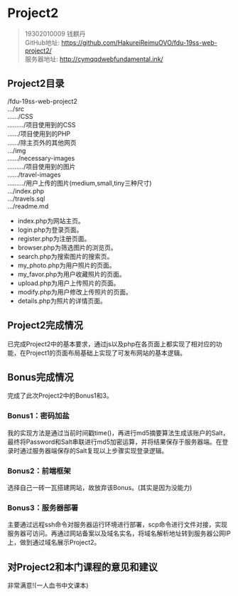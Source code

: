 # Project2
> 19302010009 钱麒丹  
> GitHub地址: https://github.com/HakureiReimuOVO/fdu-19ss-web-project2/  
> 服务器地址: http://cymqqdwebfundamental.ink/
## Project2目录
/fdu-19ss-web-project2  
.../src  
....../CSS  
........./项目使用到的CSS  
....../项目使用到的PHP  
....../除主页外的其他网页  
.../img  
....../necessary-images  
........./项目使用到的图片    
....../travel-images  
........./用户上传的图片(medium,small,tiny三种尺寸)      
.../index.php  
.../travels.sql  
.../readme.md  

+ index.php为网站主页。
+ login.php为登录页面。
+ register.php为注册页面。
+ browser.php为筛选图片的浏览页。
+ search.php为搜索图片的搜索页。
+ my_photo.php为用户照片的页面。
+ my_favor.php为用户收藏照片的页面。
+ upload.php为用户上传照片的页面。
+ modify.php为用户修改上传照片的页面。
+ details.php为照片的详情页面。
## Project2完成情况
已完成Project2中的基本要求，通过js以及php在各页面上都实现了相对应的功能，在Project1的页面布局基础上实现了可发布网站的基本逻辑。
## Bonus完成情况
完成了此次Project2中的Bonus1和3。
### Bonus1：密码加盐
我的实现方法是通过当前时间戳time()，再进行md5摘要算法生成该账户的Salt，最终将Password和Salt串联进行md5加密运算，并将结果保存于服务器端。在登录时通过服务器端保存的Salt复现以上步骤实现登录逻辑。
### Bonus2：前端框架
选择自己一砖一瓦搭建网站，故放弃该Bonus。(其实是因为没能力)
### Bonus3：服务器部署
主要通过远程ssh命令对服务器运行环境进行部署，scp命令进行文件对接，实现服务器可访问。再通过网站备案以及域名实名，将域名解析地址转到服务器公网IP上，做到通过域名展示Project2。
## 对Project2和本门课程的意见和建议
非常满意!(一人血书中文课本)